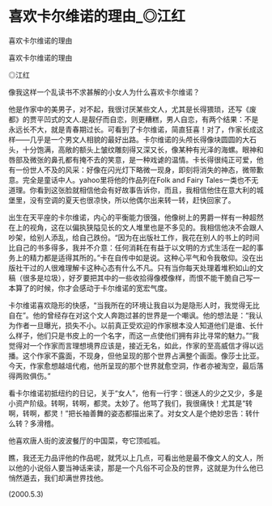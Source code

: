 # 喜欢卡尔维诺的理由_◎江红

喜欢卡尔维诺的理由

喜欢卡尔维诺的理由

◎江红

像我这样一个乱读书不求甚解的小女人为什么喜欢卡尔维诺？

他是作家中的美男子，对不起，我很讨厌某些文人，尤其是长得猥琐，还写《废都》的贾平凹式的文人.是靓仔而自恋，则更糟糕，男人自恋，有两个结果：不是永远长不大，就是青春期过长。可看到了卡尔维诺，简直狂喜！对了，作家长成这样——几乎是一个男文人相貌的最好出路。卡尔维诺的头颅长得像块圆圆的大石头，十分饱满，高敞的额头上皱纹雕刻得又深又长，像某种有光泽的海螺。眼神和唇部及微张的鼻孔都有掩不去的笑意，是一种戏谑的温情。卡长得很纯正可爱，他有一份世人不及的风采：好像在闪光灯下略微一现身，即刻将消失的神态，微带歉意。完全是童话中人。yahoo里将他的作品列在Folk and Fairy Tales一类也不无道理。你看到这张脸就相信他会有好故事告诉你，而且，我相信他住在意大利的城堡里，没有空调的夏天也很凉快，所以他偶尔出来转一转，赶快回家了。

出生在天平座的卡尔维诺，内心的平衡能力很强，他像树上的男爵一样有一种超然在上的视角，这在以偏执狭隘见长的文人堆里也是不多见的。我相信他决不会跟人吵架，给别人添乱，给自己跌份。“因为在出版社工作，我花在别人的书上的时间比自己的书多得多，我并不介意：任何消耗在有益于以文明的方式生活在一起的事务上的精力都是适得其所的。”卡在自传中如是说。这种心平气和令我敬仰。没在出版社干过的人很难理解卡这种心态有什么不凡。只有当你每天处理着堆积如山的文稿（很多是垃圾），好歹要把其中的一些收拾得像模像样，而恨不能干脆自己写一本算了的时候，你才会感动于卡尔维诺的宽宏气度。

卡尔维诺喜欢隐形的快感，“当我所在的环境让我自以为是隐形人时，我觉得无比自在”。他的曾经存在对这个文人奔跑过甚的世界是一个嘲讽。他的想法是：“我认为作者一旦曝光，损失不小。以前真正受欢迎的作家根本没人知道他们是谁、长什么样子，他们只是书皮上的一个名字，而这一点使他们拥有非比寻常的魅力。”“我觉得对一个作家而言理想境界应该是，接近无名，如此，作家的至高威信才得以远播。这个作家不露面，不现身，但他呈现的那个世界占满整个画面。像莎士比亚。今天，作家愈想越俎代疱，他所呈现的那个世界就愈空洞，作者亦被淘空，最后落得两败俱伤。”

看卡尔维诺初抵纽约的日记，关于“女人”，他有一行字：很迷人的少之又少，多是小资产阶级。转啊，转啊，都灵。太妙了。他骂了我们，我很痛快！尤其是“转啊，转啊，都灵！”把长袖善舞的姿态都描出来了。对女文人是个绝妙忠告：转什么转？多滑稽。

他喜欢唐人街的波波餐厅的中国菜，夸它顶呱呱。

瞧，我还无力品评他的作品呢，就凭以上几点，可看出他是最不像文人的文人，所以他的小说俗人要当神话来读，那是一个凡俗不可企及的世界，这就是为什么他已悄然遁去，我们却满世界找他。

(2000.5.3)